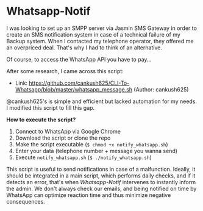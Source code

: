 # Whatsapp-Notif

I was looking to set up an SMPP server via Jasmin SMS Gateway in order to create an SMS notification system in case of a technical failure of my Backup system. When I contacted my telephone operator, they offered me an overpriced deal. That's why I had to think of an alternative.

Of course, to access the WhatsApp API you have to pay...

After some research, I came across this script:
- Link: https://github.com/cankush625/CLI-To-Whatsapp/blob/master/whatsapp_message.sh (Author: cankush625)

@cankush625's is simple and efficient but lacked automation for my needs. I modified this script to fill this gap.

**How to execute the script?**
1. Connect to WhatsApp via Google Chrome
2. Download the script or clone the repo
3. Make the script executable (`$ chmod +x notify_whatsapp.sh`)
4. Enter your data (telephone number + message you wanna send) 
5. Execute `notify_whatsapp.sh` (`$ ./notify_whatsapp.sh`)

This script is useful to send notifications in case of a malfunction. Ideally, it should be integrated in a main script, which performs daily checks, and if it detects an error, that's when _Whatsapp-Notif_ intervenes to instantly inform the admin. We don't always check our emails, and being notified on time by WhatsApp can optimize reaction time and thus minimize negative consequences.
